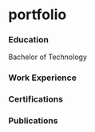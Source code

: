 # portfolio

### Education
Bachelor of Technology 

### Work Experience

### Certifications

### Publications
